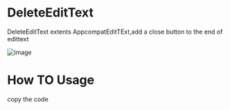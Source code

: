 # DeleteEditText
DeleteEditText extents AppcompatEditTExt,add a close button to the end of edittext

![image](https://github.com/OrangeHao/DeleteEditText/blob/master/screenshot/123.png)

# How TO Usage
copy the code
